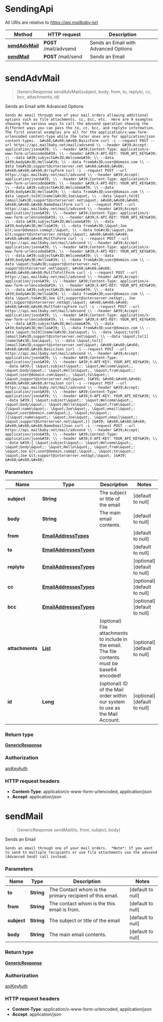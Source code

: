 # SendingApi

All URIs are relative to *https://api.mailbaby.net*

| Method | HTTP request | Description |
|------------- | ------------- | -------------|
| [**sendAdvMail**](SendingApi.md#sendAdvMail) | **POST** /mail/advsend | Sends an Email with Advanced Options |
| [**sendMail**](SendingApi.md#sendMail) | **POST** /mail/send | Sends an Email |


<a name="sendAdvMail"></a>
# **sendAdvMail**
> GenericResponse sendAdvMail(subject, body, from, to, replyto, cc, bcc, attachments, id)

Sends an Email with Advanced Options

    Sends An email through one of your mail orders allowing additional options such as file attachments, cc, bcc, etc.  Here are 9 examples showing the various ways to call the advsend operation showing the different ways you can pass the to, cc, bcc, and replyto information. The first several examples are all for the application/x-www-form-urlencoded content-type while the later ones are for application/json content-types.  &#x60;&#x60;&#x60;BasicForm curl -i --request POST --url https://api.mailbaby.net/mail/advsend \\ --header &#39;Accept: application/json&#39; \\ --header &#39;Content-Type: application/x-www-form-urlencoded&#39; \\ --header &#39;X-API-KEY: YOUR_API_KEY&#39; \\ --data &#39;subject&#x3D;Welcome&#39; \\ --data &#39;body&#x3D;Hello&#39; \\ --data from&#x3D;user@domain.com \\ --data to&#x3D;support@interserver.net &#x60;&#x60;&#x60;  &#x60;&#x60;&#x60;ArrayForm curl -i --request POST --url https://api.mailbaby.net/mail/advsend \\ --header &#39;Accept: application/json&#39; \\ --header &#39;Content-Type: application/x-www-form-urlencoded&#39; \\ --header &#39;X-API-KEY: YOUR_API_KEY&#39; \\ --data &#39;subject&#x3D;Welcome&#39; \\ --data &#39;body&#x3D;Hello&#39; \\ --data from&#x3D;user@domain.com \\ --data \&quot;to[0][name]&#x3D;Joe\&quot; \\ --data \&quot;to[0][email]&#x3D;support@interserver.net\&quot; &#x60;&#x60;&#x60;  &#x60;&#x60;&#x60;NameEmailForm curl -i --request POST --url https://api.mailbaby.net/mail/advsend \\ --header &#39;Accept: application/json&#39; \\ --header &#39;Content-Type: application/x-www-form-urlencoded&#39; \\ --header &#39;X-API-KEY: YOUR_API_KEY&#39; \\ --data &#39;subject&#x3D;Welcome&#39; \\ --data &#39;body&#x3D;Hello&#39; \\ --data from&#x3D;\&quot;Joe &lt;user@domain.com&gt;\&quot; \\ --data to&#x3D;\&quot;Joe &lt;support@interserver.net&gt;\&quot; &#x60;&#x60;&#x60;  &#x60;&#x60;&#x60;MultToForm curl -i --request POST --url https://api.mailbaby.net/mail/advsend \\ --header &#39;Accept: application/json&#39; \\ --header &#39;Content-Type: application/x-www-form-urlencoded&#39; \\ --header &#39;X-API-KEY: YOUR_API_KEY&#39; \\ --data &#39;subject&#x3D;Welcome&#39; \\ --data &#39;body&#x3D;Hello&#39; \\ --data from&#x3D;user@domain.com \\ --data \&quot;to&#x3D;support@interserver.net, support@interserver.net\&quot; &#x60;&#x60;&#x60;  &#x60;&#x60;&#x60;MultToFullForm curl -i --request POST --url https://api.mailbaby.net/mail/advsend \\ --header &#39;Accept: application/json&#39; \\ --header &#39;Content-Type: application/x-www-form-urlencoded&#39; \\ --header &#39;X-API-KEY: YOUR_API_KEY&#39; \\ --data &#39;subject&#x3D;Welcome&#39; \\ --data &#39;body&#x3D;Hello&#39; \\ --data from&#x3D;user@domain.com \\ --data \&quot;to&#x3D;Joe &lt;support@interserver.net&gt;, Joe &lt;support@interserver.net&gt;\&quot; &#x60;&#x60;&#x60;  &#x60;&#x60;&#x60;MultToArrayForm curl -i --request POST --url https://api.mailbaby.net/mail/advsend \\ --header &#39;Accept: application/json&#39; \\ --header &#39;Content-Type: application/x-www-form-urlencoded&#39; \\ --header &#39;X-API-KEY: YOUR_API_KEY&#39; \\ --data &#39;subject&#x3D;Welcome&#39; \\ --data &#39;body&#x3D;Hello&#39; \\ --data from&#x3D;user@domain.com \\ --data \&quot;to[0][name]&#x3D;Joe\&quot; \\ --data \&quot;to[0][email]&#x3D;support@interserver.net\&quot; \\ --data \&quot;to[1][name]&#x3D;Joe\&quot; \\ --data \&quot;to[1][email]&#x3D;support@interserver.net\&quot; &#x60;&#x60;&#x60;  &#x60;&#x60;&#x60;BasicJson curl -i --request POST --url https://api.mailbaby.net/mail/advsend \\ --header &#39;Accept: application/json&#39; \\ --header &#39;Content-Type: application/json&#39; \\ --header &#39;X-API-KEY: YOUR_API_KEY&#39; \\ --data &#39;{ \&quot;subject\&quot;: \&quot;Welcome\&quot;, \&quot;body\&quot;: \&quot;Hello\&quot;, \&quot;from\&quot;: \&quot;user@domain.com\&quot;, \&quot;to\&quot;: \&quot;support@interserver.net\&quot; }&#39; &#x60;&#x60;&#x60;  &#x60;&#x60;&#x60;ArrayJson curl -i --request POST --url https://api.mailbaby.net/mail/advsend \\ --header &#39;Accept: application/json&#39; \\ --header &#39;Content-Type: application/json&#39; \\ --header &#39;X-API-KEY: YOUR_API_KEY&#39; \\ --data &#39;{ \&quot;subject\&quot;: \&quot;Welcome\&quot;, \&quot;body\&quot;: \&quot;Hello\&quot;, \&quot;from\&quot;: {\&quot;name\&quot;: \&quot;Joe\&quot;, \&quot;email\&quot;: \&quot;user@domain.com\&quot;}, \&quot;to\&quot;: [{\&quot;name\&quot;: \&quot;Joe\&quot;, \&quot;email\&quot;: \&quot;support@interserver.net\&quot;}] }&#39; &#x60;&#x60;&#x60;  &#x60;&#x60;&#x60;NameEmailJson curl -i --request POST --url https://api.mailbaby.net/mail/advsend \\ --header &#39;Accept: application/json&#39; \\ --header &#39;Content-Type: application/json&#39; \\ --header &#39;X-API-KEY: YOUR_API_KEY&#39; \\ --data &#39;{ \&quot;subject\&quot;: \&quot;Welcome\&quot;, \&quot;body\&quot;: \&quot;Hello\&quot;, \&quot;from\&quot;: \&quot;Joe &lt;user@domain.com&gt;\&quot;, \&quot;to\&quot;: \&quot;Joe &lt;support@interserver.net&gt;\&quot; }&#39; &#x60;&#x60;&#x60; 

### Parameters

|Name | Type | Description  | Notes |
|------------- | ------------- | ------------- | -------------|
| **subject** | **String**| The subject or title of the email | [default to null] |
| **body** | **String**| The main email contents. | [default to null] |
| **from** | [**EmailAddressTypes**](../Models/EmailAddressTypes.md)|  | [default to null] |
| **to** | [**EmailAddressesTypes**](../Models/EmailAddressesTypes.md)|  | [default to null] |
| **replyto** | [**EmailAddressesTypes**](../Models/EmailAddressesTypes.md)|  | [optional] [default to null] |
| **cc** | [**EmailAddressesTypes**](../Models/EmailAddressesTypes.md)|  | [optional] [default to null] |
| **bcc** | [**EmailAddressesTypes**](../Models/EmailAddressesTypes.md)|  | [optional] [default to null] |
| **attachments** | [**List**](../Models/MailAttachment.md)| (optional) File attachments to include in the email.  The file contents must be base64 encoded! | [optional] [default to null] |
| **id** | **Long**| (optional)  ID of the Mail order within our system to use as the Mail Account. | [optional] [default to null] |

### Return type

[**GenericResponse**](../Models/GenericResponse.md)

### Authorization

[apiKeyAuth](../README.md#apiKeyAuth)

### HTTP request headers

- **Content-Type**: application/x-www-form-urlencoded, application/json
- **Accept**: application/json

<a name="sendMail"></a>
# **sendMail**
> GenericResponse sendMail(to, from, subject, body)

Sends an Email

    Sends an email through one of your mail orders.  *Note*: If you want to send to multiple recipients or use file attachments use the advsend (Advanced Send) call instead. 

### Parameters

|Name | Type | Description  | Notes |
|------------- | ------------- | ------------- | -------------|
| **to** | **String**| The Contact whom is the primary recipient of this email. | [default to null] |
| **from** | **String**| The contact whom is the this email is from. | [default to null] |
| **subject** | **String**| The subject or title of the email | [default to null] |
| **body** | **String**| The main email contents. | [default to null] |

### Return type

[**GenericResponse**](../Models/GenericResponse.md)

### Authorization

[apiKeyAuth](../README.md#apiKeyAuth)

### HTTP request headers

- **Content-Type**: application/x-www-form-urlencoded, application/json
- **Accept**: application/json

